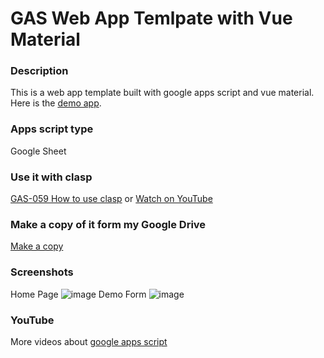 # GAS Web App Temlpate with Vue Material

### Description
This is a web app template built with google apps script and vue material. Here is the [demo app](https://script.google.com/macros/s/AKfycbzynVMy-scbUNgyZ69_FrzAivYc2HjXfOabe_J9Kkr2VD4z07Po/exec).

### Apps script type
Google Sheet

### Use it with clasp
[GAS-059 How to use clasp](https://github.com/ashtonfei/google-apps-script-projects/tree/GAS-059) or [Watch on YouTube](https://youtu.be/V-oE2OyvTKM)

### Make a copy of it form my Google Drive
[Make a copy](https://docs.google.com/spreadsheets/d/1HyNdpPizBWDr8EbPgj1YnCydOtRRSn5t2RCaNw412QE/copy)

### Screenshots
Home Page
![image](https://user-images.githubusercontent.com/16481229/87940894-dc840480-cacc-11ea-9d9c-ba50ca69291a.png)
Demo Form
![image](https://user-images.githubusercontent.com/16481229/87940945-eefe3e00-cacc-11ea-888a-0fc9c1b21d83.png)

### YouTube
More videos about [google apps script](https://www.youtube.com/ashtonfei)